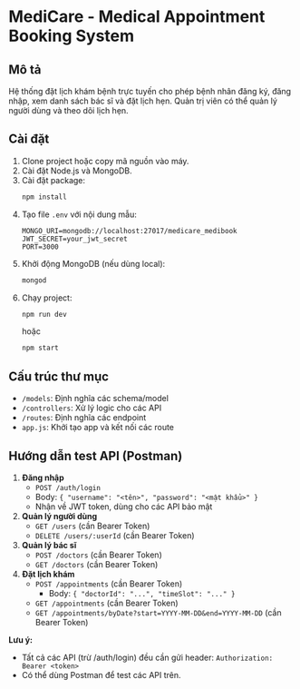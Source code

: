 # MediCare - Medical Appointment Booking System

## Mô tả
Hệ thống đặt lịch khám bệnh trực tuyến cho phép bệnh nhân đăng ký, đăng nhập, xem danh sách bác sĩ và đặt lịch hẹn. Quản trị viên có thể quản lý người dùng và theo dõi lịch hẹn.

## Cài đặt
1. Clone project hoặc copy mã nguồn vào máy.
2. Cài đặt Node.js và MongoDB.
3. Cài đặt package:
   ```bash
   npm install
   ```
4. Tạo file `.env` với nội dung mẫu:
   ```env
   MONGO_URI=mongodb://localhost:27017/medicare_medibook
   JWT_SECRET=your_jwt_secret
   PORT=3000
   ```
5. Khởi động MongoDB (nếu dùng local):
   ```bash
   mongod
   ```
6. Chạy project:
   ```bash
   npm run dev
   ```
   hoặc
   ```bash
   npm start
   ```

## Cấu trúc thư mục
- `/models`: Định nghĩa các schema/model
- `/controllers`: Xử lý logic cho các API
- `/routes`: Định nghĩa các endpoint
- `app.js`: Khởi tạo app và kết nối các route

## Hướng dẫn test API (Postman)
1. **Đăng nhập**
   - `POST /auth/login`
   - Body: `{ "username": "<tên>", "password": "<mật khẩu>" }`
   - Nhận về JWT token, dùng cho các API bảo mật
2. **Quản lý người dùng**
   - `GET /users` (cần Bearer Token)
   - `DELETE /users/:userId` (cần Bearer Token)
3. **Quản lý bác sĩ**
   - `POST /doctors` (cần Bearer Token)
   - `GET /doctors` (cần Bearer Token)
4. **Đặt lịch khám**
   - `POST /appointments` (cần Bearer Token)
     - Body: `{ "doctorId": "...", "timeSlot": "..." }`
   - `GET /appointments` (cần Bearer Token)
   - `GET /appointments/byDate?start=YYYY-MM-DD&end=YYYY-MM-DD` (cần Bearer Token)

**Lưu ý:**
- Tất cả các API (trừ /auth/login) đều cần gửi header: `Authorization: Bearer <token>`
- Có thể dùng Postman để test các API trên. 